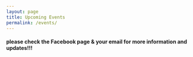 ```yaml
---
layout: page
title: Upcoming Events
permalink: /events/
---
```


#### **please check the Facebook page & your email for more information and updates!!!**
